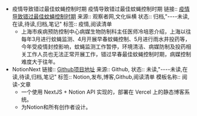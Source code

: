 - 疫情导致错过最佳蚊蝇控制时期
  疫情导致错过最佳蚊蝇控制时期
  链接:: [疫情导致错过最佳蚊蝇控制时期](https://www.guancha.cn/politics/2022_05_30_642012.shtml)
  来源:: 观察者网,文化纵横
  状态:: 归档,"----未读,在读,待读,归档,笔记"
  标签:: 疫情,阅读清单
	- 上海市疾病预防控制中心病媒生物防制科主任医师冷培恩介绍，上海以往每年3月进行蚊蝇监测、4月开展早春蚊蝇控制、5月进行雨水井投药等，今年受疫情封控影响，蚊蝇监测工作暂停，环境清洁、病媒防制及投药相关工作人员也无法正常开展工作，错过早春最佳蚊蝇控制时期，病媒控制难度大于往年。
- NotionNext
  链接:: [Github项目地址](https://github.com/tangly1024/NotionNext)
  来源:: Github,
  状态:: 未读,"----未读,在读,待读,归档,笔记"
  标签:: Notion,发布,博客,Github,阅读清单
  模板名称:: 阅读-文章
	- 一个使用 NextJS + Notion API 实现的，部署在 Vercel 上的静态博客系统。
	- 为Notion和所有创作者设计。